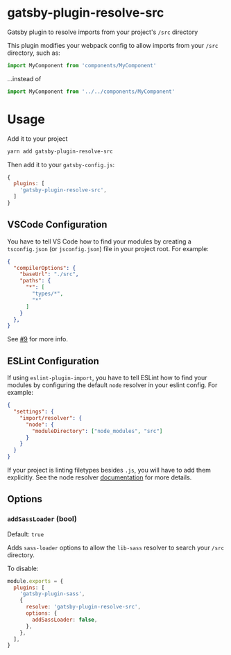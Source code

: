 # gatsby-plugin-resolve-src
Gatsby plugin to resolve imports from your project's `/src` directory

This plugin modifies your webpack config to allow imports from your `/src` directory, such as:

```js
import MyComponent from 'components/MyComponent'
```

...instead of

```js
import MyComponent from '../../components/MyComponent'
```

# Usage

Add it to your project

```sh
yarn add gatsby-plugin-resolve-src
```

Then add it to your `gatsby-config.js`:

```js
{
  plugins: [
    'gatsby-plugin-resolve-src',
  ]
}
```

## VSCode Configuration

You have to tell VS Code how to find your modules by creating a `tsconfig.json` (or `jsconfig.json`) file in your project root. For example:

```json
{
  "compilerOptions": {
    "baseUrl": "./src",
    "paths": {
      "*": [
        "types/*",
        "*"
      ]
    }
  },
}
```

See [#9](https://github.com/alampros/gatsby-plugin-resolve-src/issues/9) for more info.

## ESLint Configuration

If using `eslint-plugin-import`, you have to tell ESLint how to find your modules by configuring the default `node` resolver in your eslint config. For example:

```json
{
  "settings": {
    "import/resolver": {
      "node": {
        "moduleDirectory": ["node_modules", "src"]
      }
    }
  }
}
```

If your project is linting filetypes besides `.js`, you will have to add them explicitly. See the node resolver [documentation](https://www.npmjs.com/package/eslint-import-resolver-node) for more details.

## Options

### `addSassLoader` (bool)

Default: `true`

Adds `sass-loader` options to allow the `lib-sass` resolver to search your `/src` directory.

To disable:

```js
module.exports = {
  plugins: [
    'gatsby-plugin-sass',
    {
      resolve: 'gatsby-plugin-resolve-src',
      options: {
        addSassLoader: false,
      },
    },
  ],
}
```
